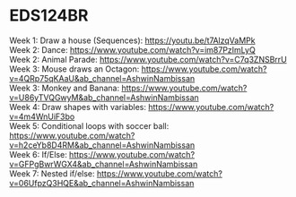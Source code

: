 # EDS124BR
Week 1: Draw a house (Sequences): https://youtu.be/t7AlzqVaMPk <br>
Week 2: Dance: https://www.youtube.com/watch?v=im87PzImLyQ <br>
Week 2: Animal Parade: https://www.youtube.com/watch?v=C7q3ZNSBrrU <br>
Week 3: Mouse draws an Octagon: https://www.youtube.com/watch?v=4QRp75qKAaU&ab_channel=AshwinNambissan <br>
Week 3: Monkey and Banana: https://www.youtube.com/watch?v=U86yTVQGwyM&ab_channel=AshwinNambissan <br>
Week 4: Draw shapes with variables: https://www.youtube.com/watch?v=4m4WnUiF3bo <br>
Week 5: Conditional loops with soccer ball: https://www.youtube.com/watch?v=h2ceYb8D4RM&ab_channel=AshwinNambissan <br>
Week 6: If/Else: https://www.youtube.com/watch?v=GFPgBwrWGX4&ab_channel=AshwinNambissan <br>
Week 7: Nested if/else: https://www.youtube.com/watch?v=06UfpzQ3HQE&ab_channel=AshwinNambissan
